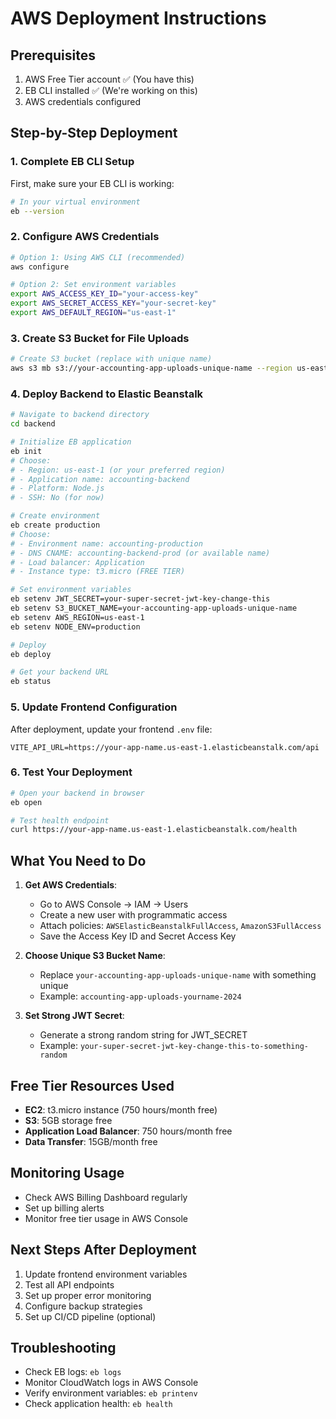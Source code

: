 # AWS Deployment Instructions

## Prerequisites
1. AWS Free Tier account ✅ (You have this)
2. EB CLI installed ✅ (We're working on this)
3. AWS credentials configured

## Step-by-Step Deployment

### 1. Complete EB CLI Setup
First, make sure your EB CLI is working:
```bash
# In your virtual environment
eb --version
```

### 2. Configure AWS Credentials
```bash
# Option 1: Using AWS CLI (recommended)
aws configure

# Option 2: Set environment variables
export AWS_ACCESS_KEY_ID="your-access-key"
export AWS_SECRET_ACCESS_KEY="your-secret-key"
export AWS_DEFAULT_REGION="us-east-1"
```

### 3. Create S3 Bucket for File Uploads
```bash
# Create S3 bucket (replace with unique name)
aws s3 mb s3://your-accounting-app-uploads-unique-name --region us-east-1
```

### 4. Deploy Backend to Elastic Beanstalk
```bash
# Navigate to backend directory
cd backend

# Initialize EB application
eb init
# Choose:
# - Region: us-east-1 (or your preferred region)
# - Application name: accounting-backend
# - Platform: Node.js
# - SSH: No (for now)

# Create environment
eb create production
# Choose:
# - Environment name: accounting-production
# - DNS CNAME: accounting-backend-prod (or available name)
# - Load balancer: Application
# - Instance type: t3.micro (FREE TIER)

# Set environment variables
eb setenv JWT_SECRET=your-super-secret-jwt-key-change-this
eb setenv S3_BUCKET_NAME=your-accounting-app-uploads-unique-name
eb setenv AWS_REGION=us-east-1
eb setenv NODE_ENV=production

# Deploy
eb deploy

# Get your backend URL
eb status
```

### 5. Update Frontend Configuration
After deployment, update your frontend `.env` file:
```env
VITE_API_URL=https://your-app-name.us-east-1.elasticbeanstalk.com/api
```

### 6. Test Your Deployment
```bash
# Open your backend in browser
eb open

# Test health endpoint
curl https://your-app-name.us-east-1.elasticbeanstalk.com/health
```

## What You Need to Do

1. **Get AWS Credentials**:
   - Go to AWS Console → IAM → Users
   - Create a new user with programmatic access
   - Attach policies: `AWSElasticBeanstalkFullAccess`, `AmazonS3FullAccess`
   - Save the Access Key ID and Secret Access Key

2. **Choose Unique S3 Bucket Name**:
   - Replace `your-accounting-app-uploads-unique-name` with something unique
   - Example: `accounting-app-uploads-yourname-2024`

3. **Set Strong JWT Secret**:
   - Generate a strong random string for JWT_SECRET
   - Example: `your-super-secret-jwt-key-change-this-to-something-random`

## Free Tier Resources Used
- **EC2**: t3.micro instance (750 hours/month free)
- **S3**: 5GB storage free
- **Application Load Balancer**: 750 hours/month free
- **Data Transfer**: 15GB/month free

## Monitoring Usage
- Check AWS Billing Dashboard regularly
- Set up billing alerts
- Monitor free tier usage in AWS Console

## Next Steps After Deployment
1. Update frontend environment variables
2. Test all API endpoints
3. Set up proper error monitoring
4. Configure backup strategies
5. Set up CI/CD pipeline (optional)

## Troubleshooting
- Check EB logs: `eb logs`
- Monitor CloudWatch logs in AWS Console
- Verify environment variables: `eb printenv`
- Check application health: `eb health`